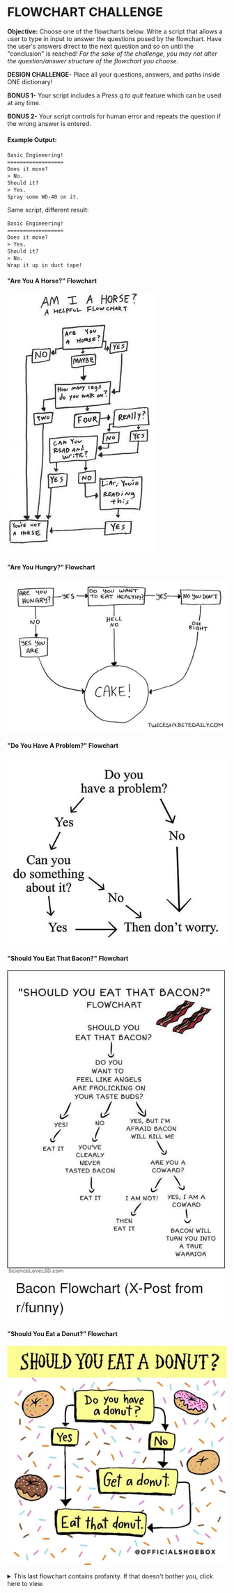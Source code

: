 # FLOWCHART CHALLENGE

**Objective:** Choose one of the flowcharts below. Write a script that allows a user to type in input to answer the questions posed by the flowchart. Have the user's answers direct to the next question and so on until the "conclusion" is reached! *For the sake of the challenge, you may not alter the question/answer structure of the flowchart you choose.*

**DESIGN CHALLENGE**- Place all your questions, answers, and paths inside ONE dictionary!

**BONUS 1-** Your script includes a *Press q to quit* feature which can be used at any time.

**BONUS 2-** Your script controls for human error and repeats the question if the wrong answer is entered.

#### Example Output:
    Basic Engineering!
    ==================
    Does it move?
    > No.
    Should it?
    > Yes.
    Spray some WD-40 on it.

Same script, different result:

    Basic Engineering!
    ==================
    Does it move?
    > Yes.
    Should it?
    > No.
    Wrap it up in duct tape!
    
#### "Are You A Horse?" Flowchart
!["Are You A Horse?" Flowchart](https://github.com/csfeeser/images/blob/master/12-Am-I-a-horse-flowchart.jpg?raw=true)

#### "Are You Hungry?" Flowchart
!["Are You Hungry?" Flowchart](https://github.com/csfeeser/images/blob/master/5-Are-you-hungry-flowchart.jpg?raw=true)

#### "Do You Have A Problem?" Flowchart
!["Do You Have A Problem?" Flowchart](https://github.com/csfeeser/images/blob/master/ayzp0gvl4ehx.jpg?raw=true)

#### "Should You Eat That Bacon?" Flowchart
!["Should You Eat That Bacon?" Flowchart](https://github.com/csfeeser/images/blob/master/should-you-eat-that-bacon-flow-chart-should-you-eat-2740115.png?raw=true)

#### "Should You Eat a Donut?" Flowchart
!["Should You Eat a Donut?" Flowchart](https://github.com/csfeeser/images/blob/master/tumblr_ov54satrIC1s7f9xxo1_1280.jpg?raw=true)

<details><summary>This last flowchart contains profanity. If that doesn't bother you, click here to view.</summary>
	
#### "US Army Problem Solving" Flowchart
!["US Army Problem Solving" Flowchart](https://github.com/csfeeser/images/blob/master/17f461b0a5b48b3f84b00acb6794acbe.jpg?raw=true)

</details>

<!-- 
```python
#!/usr/bin/env python3

def q1():
    print("Does the damn thing work?")
    ans= input("YES or NO")

    if ans == "yes":
        print("DON'T FUCK WITH IT.")
        print("NO PROBLEM.")

    elif ans == "no":
        q2()


def q2():
    print("DID YOU FUCK WITH IT?")
    ans= input("YES or NO")

    if ans == "yes":
        print("YOU DUMB SHIT.")
        q3()

    elif ans == "no":
        q4()

def q3():
    print("DOES ANYONE KNOW?")
    ans= input("YES or NO")

    if ans == "yes":
        print("YOU POOR BASTARD.")
        q5()

    elif ans == "no":
        print("HIDE IT.")
        print("NO PROBLEM.")

def q4():
    print("WILL YOU CATCH HELL?")
    ans= input("YES or NO")

    if ans == "yes":
        print("YOU POOR BASTARD.")
        q5()

    elif ans == "no":
        print("SHIT-CAN IT.")
        print("NO PROBLEM.")

def q5():

    while True:
        print("CAN YOU BLAME SOMEONE ELSE?")
        ans= input("YES or NO")

        if ans == "yes":
            print("NO PROBLEM")
            break

        else:
            print("YOU POOR BASTARD.")

if __name__ == "__main__":
    q1()
```
-->


<!-- 
bank= {
"q1":{"question":"Does the damn thing work?",
      "YES":"DON'T MESS WITH IT.\nNO PROBLEM.", 
      "NO":"q2"},

"q2":{"question":"DID YOU MESS WITH IT?",
      "YES":"q3",
      "NO":"q4"},

"q3":{"question":"YOU MORON.\nDOES ANYONE KNOW?",
      "YES":"q5",
      "NO":"HIDE IT.\nNO PROBLEM"},

"q4":{"question":"WILL YOU GET IN TROUBLE?",
      "YES":"q5",
      "NO":"TOSS IT.\nNO PROBLEM"},

"q5":{"question":"YOU POOR SON OF A GUN.\nCAN YOU BLAME SOMEONE ELSE?",
      "YES":"NO PROBLEM",
      "NO":"q5"}
      } 

start= "q1"
answer= ""

while answer != "Q":
    answer= input(bank[start]["question"]).upper()
    result= bank[start][answer]
    if result in bank.keys():
        start= result
    else:
        print(bank[start][answer])
        break
-->
